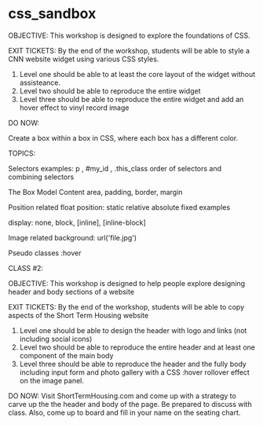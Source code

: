 # css_sandbox

OBJECTIVE: This workshop is designed to explore the foundations of CSS. 

EXIT TICKETS: By the end of the workshop, students will be able to style a CNN website widget using various CSS styles. 

1. Level one should be able to at least the core layout of the widget without assisteance. 
2. Level two should be able to reproduce the entire widget
3. Level three should be able to reproduce the entire widget and add an hover effect to vinyl record image

DO NOW: 

Create a box within a box in CSS, where each box has a different color. 

TOPICS: 

Selectors
  examples:  p ,  #my_id , .this_class
  order of selectors and combining selectors

The Box Model
  Content area, padding, border, margin

Position related
  float
  position: static relative absolute fixed
  examples

display:
  none, block, [inline], [inline-block]

Image related
  background: url('file.jpg')
  
Pseudo classes
  :hover
  
CLASS #2: 

OBJECTIVE: This workshop is designed to help people explore designing header and body sections of a website

EXIT TICKETS: By the end of the workshop, students will be able to copy aspects of the Short Term Housing website 

1. Level one should be able to design the header with logo and links (not including social icons)
2. Level two should be able to reproduce the entire header and at least one component of the main body
3. Level three should be able to reproduce the header and the fully body including input form and photo gallery with a CSS :hover rollover effect on the image panel. 

DO NOW:  Visit ShortTermHousing.com and come up with a strategy to carve up the the header and body of the page. Be prepared to discuss with class.  Also, come up to board and fill in your name on the seating chart. 


